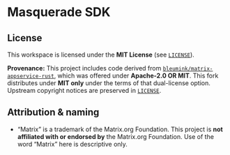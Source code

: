 # Masquerade SDK



## License

This workspace is licensed under the **MIT License** (see [`LICENSE`](../LICENSE)).

**Provenance:** This project includes code derived from
[`bleumink/matrix-appservice-rust`](https://github.com/bleumink/matrix-appservice-rust),
which was offered under **Apache-2.0 OR MIT**. This fork distributes under **MIT only**
under the terms of that dual-license option. Upstream copyright notices are preserved
in [`LICENSE`](../LICENSE).

## Attribution & naming

* “Matrix” is a trademark of the Matrix.org Foundation. This project is **not affiliated
  with or endorsed by** the Matrix.org Foundation. Use of the word “Matrix” here is
  descriptive only.
